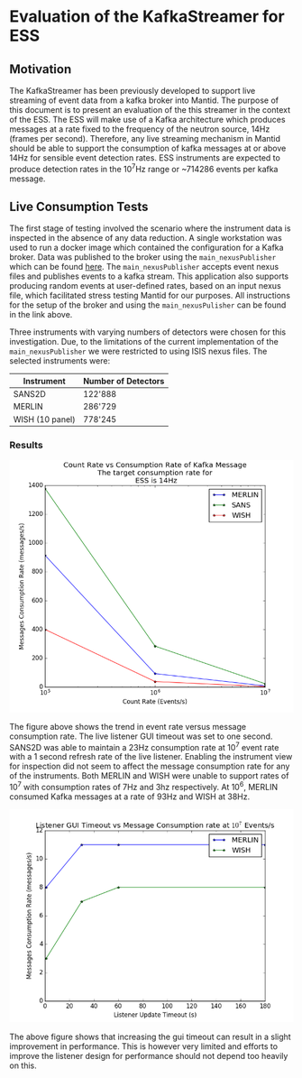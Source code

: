 # Evaluation of the KafkaStreamer for ESS
## Motivation
The KafkaStreamer has been previously developed to support live streaming of event data from a kafka broker into Mantid. The purpose of this document is to present an evaluation of the this streamer in the context of the ESS. The ESS will make use of a Kafka architecture which produces messages at a rate fixed to the frequency of the neutron source, 14Hz (frames per second). Therefore, any live streaming mechanism in Mantid should be able to support the consumption of kafka messages at or above 14Hz for sensible event detection rates. ESS instruments are expected to produce detection rates in the 10<sup>7</sup>Hz range or ~714286 events per kafka message.

## Live Consumption Tests
The first stage of testing involved the scenario where the instrument data is inspected in the absence of any data reduction. A single workstation was used to run a docker image which contained the configuration for a Kafka broker. Data was published to the broker using the `main_nexusPublisher` which can be found [here](https://github.com/ess-dmsc/NeXus-Streamer). The `main_nexusPublisher` accepts event nexus files and publishes events to a kafka stream. This application also supports producing random events at user-defined rates, based on an input nexus file, which facilitated stress testing Mantid for our purposes. All instructions for the setup of the broker and using the `main_nexusPulisher` can be found in the link above.

Three instruments with varying numbers of detectors were chosen for this investigation. Due, to the limitations of the current implementation of the `main_nexusPublisher` we were restricted to using ISIS nexus files. The selected instruments were:

Instrument|Number of Detectors
---|---
SANS2D|122'888
MERLIN|286'729
WISH (10 panel)|778'245

### Results
![Trend1](figure_1.png)

The figure above shows the trend in event rate versus message consumption rate. The live listener GUI timeout was set to one second. SANS2D was able to maintain a 23Hz consumption rate at 10<sup>7</sup> event rate with a 1 second refresh rate of the live listener. Enabling the instrument view for inspection did not seem to affect the message consumption rate for any of the instruments. Both MERLIN and WISH were unable to support rates of 10<sup>7</sup> with consumption rates of 7Hz and 3hz respectively. At 10<sup>6</sup>, MERLIN consumed Kafka messages at a rate of 93Hz and WISH at 38Hz.

![Trend2](figure_2.png)

The above figure shows that increasing the gui timeout can result in a slight improvement in performance. This is however very limited and efforts to improve the listener design for performance should not depend too heavily on this.